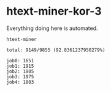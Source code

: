 # htext-miner-kor-3

Everything doing here is automated.

```
htext-miner

total: 9149/9855 (92.8361237950279%)

job0: 1651
job1: 1915
job2: 1805
job3: 1975
job4: 1803
```